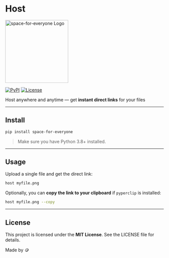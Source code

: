 
# Host
<img src="https://i.ibb.co/JW8JZzWn/logo-nobg.png" alt="space-for-everyone Logo" width="200" height="200">


[![PyPI](https://img.shields.io/pypi/v/space-for-everyone)](https://pypi.org/project/space-for-everyone/)
[![License](https://img.shields.io/badge/License-MIT-blue)](https://opensource.org/licenses/MIT)

Host anywhere and anytime — get **instant direct links** for your files

---

## Install

```bash
pip install space-for-everyone
```

> Make sure you have Python 3.8+ installed.

---

## Usage

Upload a single file and get the direct link:

```bash
host myfile.png
```

Optionally, you can **copy the link to your clipboard** if `pyperclip` is installed:

```bash
host myfile.png --copy
```
---

## License

This project is licensed under the **MIT License**. See the LICENSE file for details.



Made by 🪙







